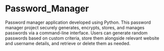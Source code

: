 # Password_Manager
Password manager application developed using Python. This password manager project securely generates, encrypts, stores, and manages passwords via a command-line interface. Users can generate random passwords based on custom criteria, store them alongside relevant website and username details, and retrieve or delete them as needed. 
